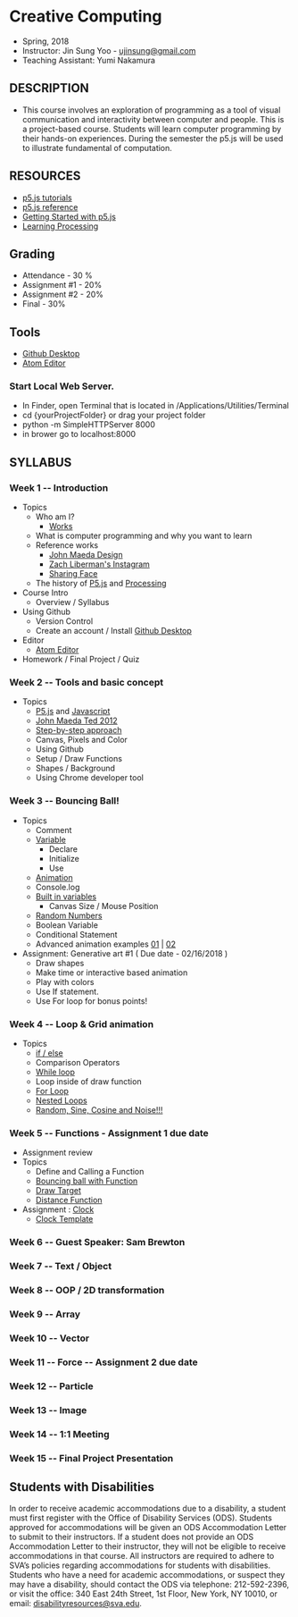 # Creative Computing
- Spring, 2018
- Instructor: Jin Sung Yoo - ujinsung@gmail.com
- Teaching Assistant: Yumi Nakamura

## DESCRIPTION
- This course involves an exploration of programming as a tool of visual communication and interactivity between computer and people. This is a project-based course. Students will learn computer programming by their hands-on experiences. During the semester the p5.js will be used to illustrate fundamental of computation.

## RESOURCES
- [p5.js tutorials](https://p5js.org/learn/)
- [p5.js reference](http://p5js.org/reference)
- [Getting Started with p5.js](http://amzn.to/1PmztVt)
- [Learning Processing](http://learningprocessing.com/)

## Grading
* Attendance - 30 %
* Assignment #1 - 20%
* Assignment #2 - 20%
* Final - 30%

## Tools
* [Github Desktop](https://desktop.github.com/)
* [Atom Editor](https://atom.io/)

### Start Local Web Server.
 * In Finder, open Terminal that is located in /Applications/Utilities/Terminal
 * cd {yourProjectFolder} or drag your project folder
 * python -m SimpleHTTPServer 8000
 * in brower go to localhost:8000

## SYLLABUS

### Week 1 -- Introduction
* Topics
  * Who am I?
    * [Works](https://vimeo.com/136505838)
  * What is computer programming and why you want to learn
  * Reference works
    * [John Maeda Design](https://www.google.com/search?q=john+maeda&source=lnms&tbm=isch&sa=X&ved=0ahUKEwjdlPai1b_RAhUs7oMKHXA_A7UQ_AUICSgC&biw=1167&bih=888#tbm=isch&q=john+maeda+graphic+design&imgrc=PhLxs7TrTqQ07M%3A)
    * [Zach Liberman's Instagram](https://www.instagram.com/zach.lieberman/?hl=en)
    * [Sharing Face](https://vimeo.com/96549043)
  * The history of [P5.js](https://p5js.org/) and [Processing](https://processing.org/)
* Course Intro
  * Overview / Syllabus
* Using Github
  * Version Control
  * Create an account / Install [Github Desktop](https://desktop.github.com/)
* Editor
  * [Atom Editor](https://atom.io/)
* Homework / Final Project / Quiz

### Week 2 -- Tools and basic concept
* Topics
  * [P5.js](https://p5js.org/) and [Javascript](https://en.wikipedia.org/wiki/JavaScript)
  * [John Maeda Ted 2012](https://www.ted.com/talks/john_maeda_how_art_technology_and_design_inform_creative_leaders)
  * [Step-by-step approach](https://www.youtube.com/watch?v=cDA3_5982h8)
  * Canvas, Pixels and Color
  * Using Github
  * Setup / Draw Functions
  * Shapes / Background
  * Using Chrome developer tool

### Week 3 -- Bouncing Ball!
* Topics
  * Comment
  * [Variable](https://jinsung.github.io/sva-cc-spring-2018/week03/examples/01_variables/index.html)
    * Declare
    * Initialize
    * Use
  * [Animation](https://jinsung.github.io/sva-cc-spring-2018/week03/examples/02_animation/index.html)
  * Console.log
  * [Built in variables](https://jinsung.github.io/sva-cc-spring-2018/week03/examples/03_2_built_in_variables/index.html)
    * Canvas Size / Mouse Position
  * [Random Numbers](https://jinsung.github.io/sva-cc-spring-2018/week03/examples/07_random/index.html)
  * Boolean Variable
  * Conditional Statement
  * Advanced animation examples [01](http://thesystemis.com/projects/mesa-di-voce/) | [02](https://vimeo.com/150728260)
* Assignment: Generative art #1 ( Due date - 02/16/2018 )
  * Draw shapes
  * Make time or interactive based animation
  * Play with colors
  * Use If statement.
  * Use For loop for bonus points!

### Week 4 -- Loop & Grid animation
* Topics
  * [if / else](https://jinsung.github.io/sva-cc-spring-2018/week04/examples/01_conditions/index.html)
  * Comparison Operators
  * [While loop](https://jinsung.github.io/sva-cc-spring-2018/week04/examples/02_while_loop/index.html)
  * Loop inside of draw function
  * [For Loop](https://jinsung.github.io/sva-cc-spring-2018/week04/examples/03_for_loop/index.html)
  * [Nested Loops](https://jinsung.github.io/sva-cc-spring-2018/week04/examples/04_nested_loop/index.html)
  * [Random, Sine, Cosine and Noise!!!](https://jinsung.github.io/sva-cc-spring-2018/week04/examples/05_noise/index.html)

### Week 5 -- Functions - Assignment 1 due date
* Assignment review
* Topics
  * Define and Calling a Function
  * [Bouncing ball with Function](https://jinsung.github.io/sva-cc-spring-2018/week05/examples/02_bouncing_ball_w_function/)
  * [Draw Target](https://jinsung.github.io/sva-cc-spring-2018/week05/examples/04_target_w_function/index.html)
  * [Distance Function](https://jinsung.github.io/sva-cc-spring-2018/week05/examples/05_0_distance/index.html)
* Assignment : [Clock](http://cmuems.com/2016/60212/lectures/lecture-09-09b-clocks/maedas-clocks/)
  * [Clock Template](https://jinsung.github.io/sva-cc-spring-2018/week05/examples/07_clock_template/index.html)

### Week 6 -- Guest Speaker: Sam Brewton

### Week 7 -- Text / Object

### Week 8 -- OOP / 2D transformation

### Week 9 -- Array

### Week 10 -- Vector

### Week 11 -- Force -- Assignment 2 due date

### Week 12 -- Particle

### Week 13 -- Image

### Week 14 -- 1:1 Meeting

### Week 15 -- Final Project Presentation

## Students with Disabilities

In order to receive academic accommodations due to a disability, a student must first register with the Office of Disability Services (ODS). Students approved for accommodations will be given an ODS Accommodation Letter to submit to their instructors. If a student does not provide an ODS Accommodation Letter to their instructor, they will not be eligible to receive accommodations in that course. All instructors are required to adhere to SVA’s policies regarding accommodations for students with disabilities. Students who have a need for academic accommodations, or suspect they may have a disability, should contact the ODS via telephone: 212-592-2396, or visit the office: 340 East 24th Street, 1st Floor, New York, NY 10010, or email: disabilityresources@sva.edu.
